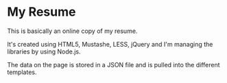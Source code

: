 My Resume
=========

This is basically an online copy of my resume.

It's created using HTML5, Mustashe, LESS, jQuery and I'm managing the libraries by using Node.js. 

The data on the page is stored in a JSON file and is pulled into the different templates.
